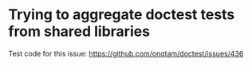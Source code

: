 # Trying to aggregate doctest tests from shared libraries

Test code for this issue: https://github.com/onqtam/doctest/issues/436
